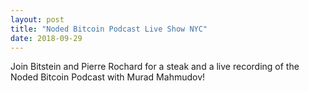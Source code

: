 ```yaml
---
layout: post
title: "Noded Bitcoin Podcast Live Show NYC"
date: 2018-09-29
---
```


Join Bitstein and Pierre Rochard for a steak and a live recording of the Noded Bitcoin Podcast with Murad Mahmudov!
